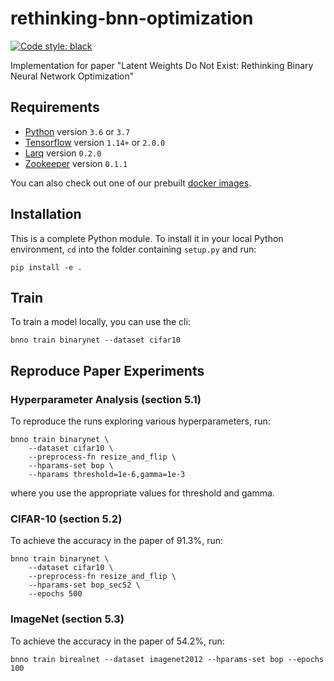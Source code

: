 # rethinking-bnn-optimization

[![Code style: black](https://img.shields.io/badge/code%20style-black-000000.svg)](https://github.com/ambv/black)

Implementation for paper "Latent Weights Do Not Exist: Rethinking Binary Neural Network Optimization"

## Requirements

- [Python](https://python.org) version `3.6` or `3.7`
- [Tensorflow](https://www.tensorflow.org/install) version `1.14+` or `2.0.0`
- [Larq](https://github.com/plumerai/larq) version `0.2.0`
- [Zookeeper](https://github.com/plumerai/zookeeper) version `0.1.1`

You can also check out one of our prebuilt [docker images](https://hub.docker.com/r/plumerai/deep-learning/tags).

## Installation

This is a complete Python module. To install it in your local Python environment, `cd` into the folder containing `setup.py` and run:

```
pip install -e .
```

## Train

To train a model locally, you can use the cli:

```
bnno train binarynet --dataset cifar10
```

## Reproduce Paper Experiments

### Hyperparameter Analysis (section 5.1)

To reproduce the runs exploring various hyperparameters, run:

```
bnno train binarynet \
    --dataset cifar10 \
    --preprocess-fn resize_and_flip \
    --hparams-set bop \
    --hparams threshold=1e-6,gamma=1e-3
```

where you use the appropriate values for threshold and gamma.

### CIFAR-10 (section 5.2)

To achieve the accuracy in the paper of 91.3%, run:

```
bnno train binarynet \
    --dataset cifar10 \
    --preprocess-fn resize_and_flip \
    --hparams-set bop_sec52 \
    --epochs 500
```

### ImageNet (section 5.3)

To achieve the accuracy in the paper of 54.2%, run:

```
bnno train birealnet --dataset imagenet2012 --hparams-set bop --epochs 100
```
